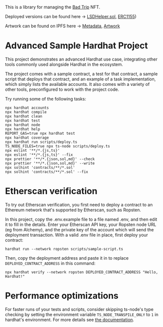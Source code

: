 This is a library for managing the [Bad Trip](https://opensea.io/assets/0x39194ac8ccf9ac5746984e82954ee9ab24a865ec/0) NFT.

Deployed versions can be found here -> [LSDHelper.sol](https://etherscan.io/address/0x7187c898d9e204859DC096007B0baDaA8818C682#readContract), [ERC1155](https://etherscan.io/address/0x39194ac8ccf9ac5746984e82954ee9ab24a865ec))

Artwork can be found on IPFS here -> [Metadata](https://gateway.ipfs.io/ipfs/Qmc64Fwb1ZHF4HaFzB5mpCCjCK4CsDMLXxxFE1Rxoy4a5m), [Artwork](https://gateway.ipfs.io/ipfs/QmYrF3BqD2JzFv7An94EXrjQQPDFgyt5k9f6nWmxXgJVHV)

# Advanced Sample Hardhat Project

This project demonstrates an advanced Hardhat use case, integrating other tools commonly used alongside Hardhat in the ecosystem.

The project comes with a sample contract, a test for that contract, a sample script that deploys that contract, and an example of a task implementation, which simply lists the available accounts. It also comes with a variety of other tools, preconfigured to work with the project code.

Try running some of the following tasks:

```shell
npx hardhat accounts
npx hardhat compile
npx hardhat clean
npx hardhat test
npx hardhat node
npx hardhat help
REPORT_GAS=true npx hardhat test
npx hardhat coverage
npx hardhat run scripts/deploy.ts
TS_NODE_FILES=true npx ts-node scripts/deploy.ts
npx eslint '**/*.{js,ts}'
npx eslint '**/*.{js,ts}' --fix
npx prettier '**/*.{json,sol,md}' --check
npx prettier '**/*.{json,sol,md}' --write
npx solhint 'contracts/**/*.sol'
npx solhint 'contracts/**/*.sol' --fix
```

# Etherscan verification

To try out Etherscan verification, you first need to deploy a contract to an Ethereum network that's supported by Etherscan, such as Ropsten.

In this project, copy the .env.example file to a file named .env, and then edit it to fill in the details. Enter your Etherscan API key, your Ropsten node URL (eg from Alchemy), and the private key of the account which will send the deployment transaction. With a valid .env file in place, first deploy your contract:

```shell
hardhat run --network ropsten scripts/sample-script.ts
```

Then, copy the deployment address and paste it in to replace `DEPLOYED_CONTRACT_ADDRESS` in this command:

```shell
npx hardhat verify --network ropsten DEPLOYED_CONTRACT_ADDRESS "Hello, Hardhat!"
```

# Performance optimizations

For faster runs of your tests and scripts, consider skipping ts-node's type checking by setting the environment variable `TS_NODE_TRANSPILE_ONLY` to `1` in hardhat's environment. For more details see [the documentation](https://hardhat.org/guides/typescript.html#performance-optimizations).
